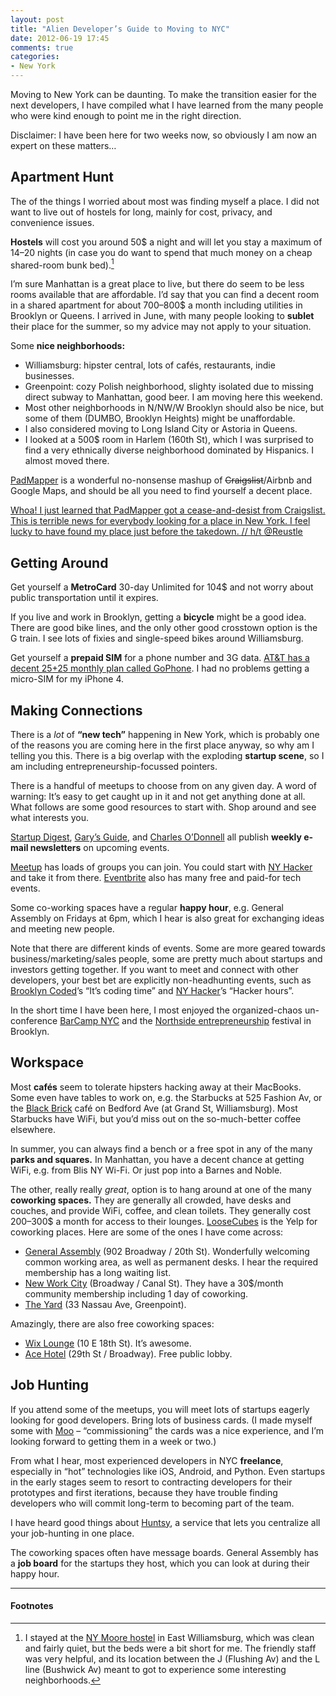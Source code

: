 ```yaml
---
layout: post
title: "Alien Developer’s Guide to Moving to NYC"
date: 2012-06-19 17:45
comments: true
categories: 
- New York
---
```


Moving to New York can be daunting. To make the transition easier for the next developers, I have compiled what I have learned from the many people who were kind enough to point me in the right direction.

<!-- more -->

Disclaimer: I have been here for two weeks now, so obviously I am now an expert on these matters…

Apartment Hunt
-----
The of the things I worried about most was finding myself a place. I did not want to live out of hostels for long, mainly for cost, privacy, and convenience issues.

**Hostels** will cost you around 50$ a night and will let you stay a maximum of 14–20 nights (in case you do want to spend that much money on a cheap shared-room bunk bed).[^1]

I’m sure Manhattan is a great place to live, but there do seem to be less rooms available that are affordable. I’d say that you can find a decent room in a shared apartment for about 700–800$ a month including utilities in Brooklyn or Queens. I arrived in June, with many people looking to **sublet** their place for the summer, so my advice may not apply to your situation.

Some **nice neighborhoods:**

* Williamsburg: hipster central, lots of cafés, restaurants, indie businesses.
* Greenpoint: cozy Polish neighborhood, slighty isolated due to missing direct subway to Manhattan, good beer. I am moving here this weekend.
* Most other neighborhoods in N/NW/W Brooklyn should also be nice, but some of them (DUMBO, Brooklyn Heights) might be unaffordable.
* I also considered moving to Long Island City or Astoria in Queens.
* I looked at a 500$ room in Harlem (160th St), which I was surprised to find a very ethnically diverse neighborhood dominated by Hispanics. I almost moved there.

[PadMapper](http://padmapper.com) is a wonderful no-nonsense mashup of <del datetime="2012-07-03T22:51:00EST" cite="http://blog.padmapper.com/2012/06/22/bye-bye-craigslist/">Craigslist</del>/Airbnb and Google Maps, and should be all you need to find yourself a decent place.

<ins datetime="2012-07-03T22:51:00EST" cite="http://blog.padmapper.com/2012/06/22/bye-bye-craigslist/">Whoa! I just learned that PadMapper got a [cease-and-desist from Craigslist](http://blog.padmapper.com/2012/06/22/bye-bye-craigslist/). This is terrible news for everybody looking for a place in New York. I feel lucky to have found my place just before the takedown. <span class="credit">// h/t [@Reustle](https://twitter.com/#!/Reustle)</span></ins>

Getting Around
-----
Get yourself a **MetroCard** 30-day Unlimited for 104$ and not worry about public transportation until it expires.

If you live and work in Brooklyn, getting a **bicycle** might be a good idea. There are good bike lines, and the only other good crosstown option is the G train. I see lots of fixies and single-speed bikes around Williamsburg.

Get yourself a **prepaid SIM** for a phone number and 3G data. [AT&T has a decent 25$+25$ monthly plan called GoPhone](http://orangejuiceliberationfront.com/iphone-4-3g-prepaid-data-plan-for-wwdc/). I had no problems getting a micro-SIM for my iPhone 4.

Making Connections
-----
There is a *lot* of **“new tech”** happening in New York, which is probably one of the reasons you are coming here in the first place anyway, so why am I telling you this. There is a big overlap with the exploding **startup scene**, so I am including entrepreneurship-focussed pointers.

There is a handful of meetups to choose from on any given day. A word of warning: It’s easy to get caught up in it and not get anything done at all. What follows are some good resources to start with. Shop around and see what interests you.

[Startup Digest](http://startupdigest.com), [Gary’s Guide](http://www.garysguide.com), and [Charles O’Donnell](http://www.thisisgoingtobebig.com) all publish **weekly e-mail newsletters** on upcoming events.

[Meetup](http://meetup.com) has loads of groups you can join. You could start with [NY Hacker](http://www.meetup.com/nyhacker/) and take it from there. [Eventbrite](http://eventbrite.com) also has many free and paid-for tech events.

Some co-working spaces have a regular **happy hour**, e.g. General Assembly on Fridays at 6pm, which I hear is also great for exchanging ideas and meeting new people.

Note that there are different kinds of events. Some are more geared towards business/marketing/sales people, some are pretty much about startups and investors getting together. If you want to meet and connect with other developers, your best bet are explicitly non-headhunting events, such as [Brooklyn Coded](http://meetup.brooklyncoded.com/)’s “It’s coding time” and [NY Hacker](http://www.meetup.com/nyhacker/)’s “Hacker hours”.

In the short time I have been here, I most enjoyed the organized-chaos un-conference [BarCamp NYC](http://barcampnyc.org/) and the [Northside entrepreneurship](http://www.northsidefestival.com/entrepreneurship) festival in Brooklyn.

Workspace
-----
Most **cafés** seem to tolerate hipsters hacking away at their MacBooks. Some even have tables to work on, e.g. the Starbucks at 525 Fashion Av, or the [Black Brick](http://www.yelp.com/biz/black-brick-brooklyn) café on Bedford Ave (at Grand St, Williamsburg). Most Starbucks have WiFi, but you’d miss out on the so-much-better coffee elsewhere.

In summer, you can always find a bench or a free spot in any of the many **parks and squares.** In Manhattan, you have a decent chance at getting WiFi, e.g. from Blis NY Wi-Fi. Or just pop into a Barnes and Noble.

The other, really really *great*, option is to hang around at one of the many **coworking spaces.** They are generally all crowded, have desks and couches, and provide WiFi, coffee, and clean toilets. They generally cost 200–300$ a month for access to their lounges. [LooseCubes](https://www.loosecubes.com/) is the Yelp for coworking places. Here are some of the ones I have come across:

* [General Assembly](http://generalassemb.ly) (902 Broadway / 20th St). Wonderfully welcoming common working area, as well as permanent desks. I hear the required membership has a long waiting list.
* [New Work City](http://nwc.co/) (Broadway / Canal St). They have a 30$/month community membership including 1 day of coworking.
* [The Yard](http://workattheyard.com/) (33 Nassau Ave, Greenpoint).

Amazingly, there are also free coworking spaces:

* [Wix Lounge](http://www.wixlounge.com/) (10 E 18th St). It’s awesome.
* [Ace Hotel]() (29th St / Broadway). Free public lobby.

Job Hunting
-------
If you attend some of the meetups, you will meet lots of startups eagerly looking for good developers. Bring lots of business cards. (I made myself some with [Moo](http://moo.com) – “commissioning” the cards was a nice experience, and I’m looking forward to getting them in a week or two.)

From what I hear, most experienced developers in NYC **freelance**, especially in “hot” technologies like iOS, Android, and Python. Even startups in the early stages seem to resort to contracting developers for their prototypes and first iterations, because they have trouble finding developers who will commit long-term to becoming part of the team.

I have heard good things about [Huntsy](http://huntsy.com/), a service that lets you centralize all your job-hunting in one place.

The coworking spaces often have message boards. General Assembly has a **job board** for the startups they host, which you can look at during their happy hour.

---------------
#### Footnotes
[^1]: I stayed at the <a href="http://www.nymoorehostel.com/">NY Moore hostel</a> in East Williamsburg, which was clean and fairly quiet, but the beds were a bit short for me. The friendly staff was very helpful, and its location between the J (Flushing Av) and the L line (Bushwick Av) meant to got to experience some interesting neighborhoods.
